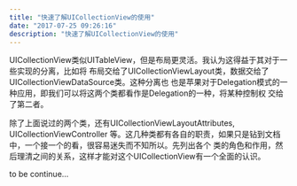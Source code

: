 ```yaml
---
title: "快速了解UICollectionView的使用"
date: "2017-07-25 09:26:16"
description: "快速了解UICollectionView的使用"
---
```


UICollectionView类似UITableView，但是布局更灵活。我认为这得益于其对于一些实现的分离，比如将
布局交给了UICollectionViewLayout类，数据交给了UICollectionViewDataSource类。这种分离也
也是苹果对于Delegation模式的一种应用，即我们可以将这两个类都看作是Delegation的一种，将某种控制权
交给了第二者。

除了上面说过的两个类，还有UICollectionViewLayoutAttributes, UICollectionViewController
等。这几种类都有各自的职责，如果只是钻到文档中，一个接一个的看，很容易迷失而不知所以。先列出各个
类的角色和作用，然后理清之间的关系，这样才能对这个UICollectionView有一个全面的认识。

to be continue...
